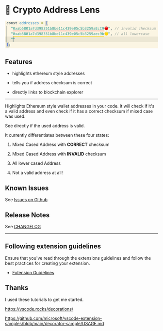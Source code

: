 # 🔭 Crypto Address Lens

![demo](https://raw.githubusercontent.com/peetzweg/vscode-crypto-address-lens/main/demo.gif)

## Features

+ highlights ethereum style addresses

+ tells you if address checksum is correct

+ directly links to blockchain explorer

---

Highlights Ethereum style wallet addresses in your code. It will check if it's a valid address and even check if it has a correct checksum if mixed case was used.

See directly if the used address is valid.

It currently differentiates between these four states:

 1. Mixed Cased Address with **CORRECT** checksum

 2. Mixed Cased Address with **INVALID** checksum

 3. All lower cased Address

 4. Not a valid address at all!
<!--
## Extension Settings

* `myExtension.enable`: Enable/disable this extension.
* `myExtension.thing`: Set to `blah` to do something. -->

## Known Issues

See [Issues on Github](https://github.com/peetzweg/vscode-crypto-address-lens/issues)

## Release Notes

See [CHANGELOG](./CHANGELOG.md)

---

## Following extension guidelines

Ensure that you've read through the extensions guidelines and follow the best practices for creating your extension.

* [Extension Guidelines](https://code.visualstudio.com/api/references/extension-guidelines)


## Thanks

I used these tutorials to get me started.

https://vscode.rocks/decorations/

https://github.com/microsoft/vscode-extension-samples/blob/main/decorator-sample/USAGE.md
